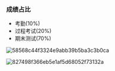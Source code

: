 ### 成绩占比

* 考勤(10%) 
* 过程考试(20%)
* 期末测试(70%)

![58568c44f3324e9abb39b5ba3c3b0ca](https://gitee.com/lynbz1018/image/raw/master/img/20220825140458.jpg)



![827498f366eb5e1af5d68052f73132a](https://gitee.com/lynbz1018/image/raw/master/img/20220825140506.jpg)

